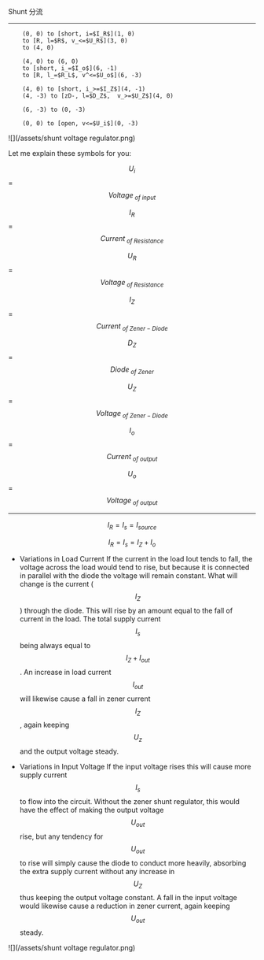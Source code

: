 Shunt
分流

___

```
    (0, 0) to [short, i=$I_R$](1, 0)
    to [R, l=$R$, v_<=$U_R$](3, 0)
    to (4, 0)
    
    (4, 0) to (6, 0)
    to [short, i_=$I_o$](6, -1)
    to [R, l_=$R_L$, v^<=$U_o$](6, -3)
    
    (4, 0) to [short, i_>=$I_Z$](4, -1)
    (4, -3) to [zD-, l=$D_Z$,  v_>=$U_Z$](4, 0)
    
    (6, -3) to (0, -3)
    
    (0, 0) to [open, v<=$U_i$](0, -3)
```
![](/assets/shunt voltage regulator.png)

Let me explain these symbols for you:

$$U_i$$ = $$Voltage_{\text{ } of \text{ } input}$$ 

$$I_R$$ = $$Current_{\text{ } of \text{ } Resistance}$$

$$U_R$$ = $$Voltage_{\text{ } of \text{ } Resistance}$$

$$I_Z$$ = $$Current_{\text{ } of \text{ } Zener-Diode}$$

$$D_Z$$ = $$Diode_{\text{ } of \text{ } Zener}$$

$$U_Z$$ = $$Voltage_{\text{ } of \text{ } Zener-Diode}$$

$$I_o$$ = $$Current_{\text{ } of \text{ } output}$$

$$U_o$$ = $$Voltage_{\text{ } of \text{ } output}$$

___

$$I_R = I_s = I_{source}$$

$$I_R = I_s = I_Z + I_o$$

+ Variations in Load Current
If the current in the load Iout tends to fall, the voltage across the load would tend to rise, but because it is connected in parallel with the diode the voltage will remain constant. What will change is the current ($$I_Z$$) through the diode. This will rise by an amount equal to the fall of current in the load. The total supply current $$I_s$$ being always equal to $$I_Z + I_{out}$$. An increase in load current $$I_{out}$$ will likewise cause a fall in zener current $$I_Z$$, again keeping $$U_z$$ and the output voltage steady.

+ Variations in Input Voltage
If the input voltage rises this will cause more supply current $$I_s$$ to flow into the circuit. Without the zener shunt regulator, this would have the effect of making the output voltage $$U_{out}$$ rise, but any tendency for $$U_{out}$$ to rise will simply cause the diode to conduct more heavily, absorbing the extra supply current without any increase in $$U_{Z}$$ thus keeping the output voltage constant. A fall in the input voltage would likewise cause a reduction in zener current, again keeping $$U_{out}$$ steady.

![](/assets/shunt voltage regulator.png)